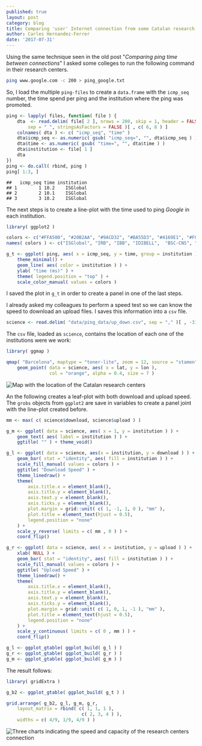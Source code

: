 ```yaml
---
published: true
layout: post
category: blog
title: Comparing 'user' Internet connection from some Catalan research centers
author: Carles Hernandez-Ferrer
date: '2017-07-31'
---
```


Using the same technique seen in the old post "*Comparing ping time between connections*" I asked some colleges to run the following command in their research centers.

```bash
ping www.google.com -c 200 > ping_google.txt
```

So, I load the multiple `ping-files` to create a `data.frame` with the `icmp_seq` number, the time spend per ping and the institution where the ping was promoted.

```R
ping <- lapply( files, function( file ) {
    dta  <- read.delim( file[ 2 ], nrows = 200, skip = 1, header = FALSE, 
        sep = " ", stringsAsFactors = FALSE )[ , c( 6, 8 ) ]
    colnames( dta ) <- c( "icmp_seq", "time" )
    dta$icmp_seq <- as.numeric( gsub( "icmp_seq=", "", dta$icmp_seq ) )
    dta$time <- as.numeric( gsub( "time=", "", dta$time ) )
    dta$institution <- file[ 1 ]
    dta
})
ping <- do.call( rbind, ping )
ping[ 1:3, ]
```
```
##   icmp_seq time institution
## 1        1 10.2    ISGlobal
## 2        2 10.1    ISGlobal
## 3        3 10.2    ISGlobal
```

The next steps is to create a line-plot with the time used to ping *Google* in each institution.

```R
library( ggplot2 )

colors <- c("#FFA500", "#20B2AA", "#9ACD32", "#BA55D3", "#4169E1", "#F08080")
names( colors ) <- c("ISGlobal", "IRB", "IBB", "IDIBELL",  "BSC-CNS", "VHIR")

g_t <- ggplot( ping, aes( x = icmp_seq, y = time, group = institution ) ) +
    theme_minimal() +
    geom_line( aes( color = institution ) ) +
    ylab( "time (ms)" ) +
    theme( legend.position = "top" ) +
    scale_color_manual( values = colors )
```

I saved the plot in `g_t` in order to create a panel in one of the last steps.

I already asked my colleagues to perform a speed test so we can know the speed to download an upload files. I saves this information into a `csv` file.

```R
science <- read.delim( "data/ping_data/up_down.csv", sep = "," )[ , -3]
```

The `csv` file, loaded as `science`, contains the location of each one of the institutions were we work:

```R
library( ggmap )

qmap( "Barcelona", maptype = "toner-lite", zoom = 12, source = "stamen" ) +
    geom_point( data = science, aes( x = lat, y = lon ), 
                col = "orange", alpha = 0.4, size = 7 )
```

![Map with the location of the Catalan research centers]({{baseurl}}/assets/catalan-research-centers-map.png)


An the following creates a leaf-plot with both download and upload speed. The `grobs` objects from `ggplot2` are save in variables to create a panel joint with the line-plot created before.

```R
mm <- max( c( science$download, science$upload ) )

g_m <- ggplot( data = science, aes( x = 1, y = institution ) ) +
    geom_text( aes( label = institution ) ) +
    ggtitle( "" ) + theme_void()

g_l <- ggplot( data = science, aes(x = institution, y = download ) ) +
    geom_bar( stat = "identity", aes( fill = institution ) ) +
    scale_fill_manual( values = colors ) +
    ggtitle( "Download Speed" ) +
    theme_linedraw() +
    theme(
        axis.title.x = element_blank(),
        axis.title.y = element_blank(),
        axis.text.y = element_blank(),
        axis.ticks.y = element_blank(),
        plot.margin = grid::unit( c( 1, -1, 1, 0 ), "mm" ),
        plot.title = element_text(hjust = 0.5),
        legend.position = "none"
    ) +
    scale_y_reverse( limits = c( mm , 0 ) ) +
    coord_flip()

g_r <- ggplot( data = science, aes( x = institution, y = upload ) ) +
    xlab( NULL ) +
    geom_bar( stat = "identity", aes( fill = institution ) ) +
    scale_fill_manual( values = colors ) + 
    ggtitle( "Upload Speed" ) +
    theme_linedraw() +
    theme(
        axis.title.x = element_blank(),
        axis.title.y = element_blank(),
        axis.text.y = element_blank(),
        axis.ticks.y = element_blank(),
        plot.margin = grid::unit( c( 1, 0, 1, -1 ), "mm" ),
        plot.title = element_text(hjust = 0.5),
        legend.position = "none"
    ) +
    scale_y_continuous( limits = c( 0 , mm ) ) +
    coord_flip()

g_l <- ggplot_gtable( ggplot_build( g_l ) )
g_r <- ggplot_gtable( ggplot_build( g_r ) )
g_m <- ggplot_gtable( ggplot_build( g_m ) )
```

The result follows:

```R
library( gridExtra )

g_b2 <- ggplot_gtable( ggplot_build( g_t ) )

grid.arrange( g_b2, g_l, g_m, g_r, 
    layout_matrix = rbind( c( 1, 1, 1 ),
                            c( 2, 3, 4 ) ),
    widths = c( 4/9, 1/9, 4/9 ) )
```
![Three charts indicating the speed and capacity of the research centers connection]({{baseurl}}/assets/catalan-research-centers-charts.png)

